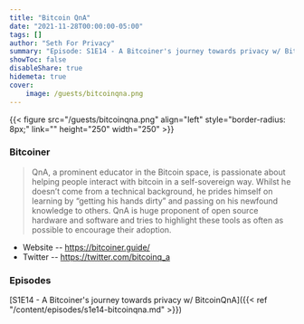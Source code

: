 ```yaml
---
title: "Bitcoin QnA"
date: "2021-11-28T00:00:00-05:00"
tags: []
author: "Seth For Privacy"
summary: "Episode: S1E14 - A Bitcoiner's journey towards privacy w/ BitcoinQnA"
showToc: false
disableShare: true
hidemeta: true
cover:
    image: /guests/bitcoinqna.png
---
```


{{< figure src="/guests/bitcoinqna.png" align="left" style="border-radius: 8px;" link="" height="250" width="250" >}}

### Bitcoiner

> QnA, a prominent educator in the Bitcoin space, is passionate about helping people interact with bitcoin in a self-sovereign way. Whilst he doesn’t come from a technical background, he prides himself on learning by “getting his hands dirty” and passing on his newfound knowledge to others. QnA is huge proponent of open source hardware and software and tries to highlight these tools as often as possible to encourage their adoption.

- Website -- https://bitcoiner.guide/  
- Twitter -- https://twitter.com/bitcoinq_a

### Episodes

[S1E14 - A Bitcoiner's journey towards privacy w/ BitcoinQnA]({{< ref "/content/episodes/s1e14-bitcoinqna.md" >}})
